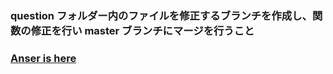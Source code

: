 ### question フォルダー内のファイルを修正するブランチを作成し、関数の修正を行い master ブランチにマージを行うこと

### [Anser is here][1]

[1]: https://github.com/ryotogashi/class-material-github/blob/master/answers/answer3.md
